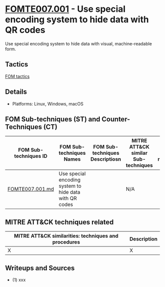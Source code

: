 # [FOMTE007.001](https://github.com/blue101010/FOM/blob/main/techniques/FOMTE002.md) - Use special encoding system to hide data with QR codes

Use special encoding system to hide data with visual, machine-readable form.

## Tactics

[FOM tactics](https://github.com/blue101010/FOM/blob/main/tactics/tactics.md)


## Details

- Platforms: Linux, Windows, macOS

## FOM Sub-techniques (ST) and Counter-Techniques (CT)

| FOM Sub-techniques ID   | FOM Sub-techniques Names | FOM Sub-techniques Descriptiosn | MITRE ATT&CK similar Sub-techniques            | FOM CT related
| ---------------------- |-----------  | -------------------|-------------------------------------------|----------------
|  [FOMTE007.001.md](https://github.com/blue101010/FOM/blob/main/techniques/FOMTE007.001.md])                      | Use special encoding system to hide data with QR codes       |                    | N/A |    |

## MITRE ATT&CK techniques related

|  MITRE ATT&CK similarities: techniques and procedures |       Description               |
| --------------------------------------------------- | ----------------------------------|
| X  | X |

## Writeups and Sources

 - (1) xxx